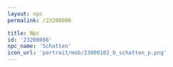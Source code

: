 ```yaml
---
layout: npc
permalink: /23200086

title: Npc
id: '23200086'
npc_name: 'Schatten'
icon_url: 'portrait/mob/23000102_b_schatten_p.png'
---
```

